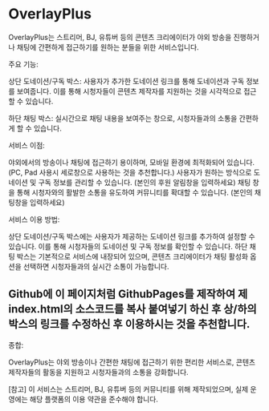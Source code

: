 # OverlayPlus

OverlayPlus는 스트리머, BJ, 유튜버 등의 콘텐츠 크리에이터가 야외 방송을 진행하거나 채팅에 간편하게 접근하기를 원하는 분들을 위한 서비스입니다.

주요 기능:

상단 도네이션/구독 박스: 사용자가 추가한 도네이션 링크를 통해 도네이션과 구독 정보를 보여줍니다. 이를 통해 시청자들이 콘텐츠 제작자를 지원하는 것을 시각적으로 접근 할 수 있습니다.

하단 채팅 박스: 실시간으로 채팅 내용을 보여주는 창으로, 시청자들과의 소통을 간편하게 할 수 있습니다.

서비스 이점:

야외에서의 방송이나 채팅에 접근하기 용이하며, 모바일 환경에 최적화되어 있습니다.(PC, Pad 사용시 세로창으로 사용하는 것을 추천합니다.)
사용자가 원하는 방식으로 도네이션 및 구독 정보를 관리할 수 있습니다. (본인의 후원 알림창을 입력하세요)
채팅 창을 통해 시청자와의 활발한 소통을 유도하여 커뮤니티를 확대할 수 있습니다. (본인의 채팅창을 입력하세요)

서비스 이용 방법:

상단 도네이션/구독 박스에는 사용자가 제공하는 도네이션 링크를 추가하여 설정할 수 있습니다. 이를 통해 시청자들의 도네이션 및 구독 정보를 확인할 수 있습니다.
하단 채팅 박스는 기본적으로 서비스에 내장되어 있으며, 콘텐츠 크리에이터가 채팅 활성화 옵션을 선택하면 시청자들과의 실시간 소통이 가능합니다.
## Github에 이 페이지처럼 GithubPages를 제작하여 제 index.html의 소스코드를 복사 붙여넣기 하신 후 상/하의 박스의 링크를 수정하신 후 이용하시는 것을 추천합니다.

종합:

OverlayPlus는 야외 방송이나 간편한 채팅에 접근하기 위한 편리한 서비스로, 콘텐츠 제작자들의 활동을 지원하고 시청자들과의 소통을 강화합니다.

[참고] 이 서비스는 스트리머, BJ, 유튜버 등의 커뮤니티를 위해 제작되었으며, 실제 운영에는 해당 플랫폼의 이용 약관을 준수해야 합니다.
